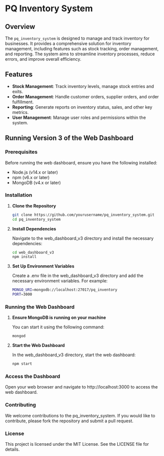 # PQ Inventory System

## Overview

The `pq_inventory_system` is designed to manage and track inventory for businesses. It provides a comprehensive solution for inventory management, including features such as stock tracking, order management, and reporting. The system aims to streamline inventory processes, reduce errors, and improve overall efficiency.

## Features

- **Stock Management**: Track inventory levels, manage stock entries and exits.
- **Order Management**: Handle customer orders, supplier orders, and order fulfillment.
- **Reporting**: Generate reports on inventory status, sales, and other key metrics.
- **User Management**: Manage user roles and permissions within the system.

## Running Version 3 of the Web Dashboard

### Prerequisites

Before running the web dashboard, ensure you have the following installed:

- Node.js (v14.x or later)
- npm (v6.x or later)
- MongoDB (v4.x or later)

### Installation

1. **Clone the Repository**

   ```bash
   git clone https://github.com/yourusername/pq_inventory_system.git
   cd pq_inventory_system
   ```
2. **Install Dependencies**

    Navigate to the web_dashboard_v3 directory and install the necessary dependencies:

    ```bash
    cd web_dashboard_v3
    npm install
    ```

3. **Set Up Environment Variables**

    Create a .env file in the web_dashboard_v3 directory and add the necessary environment variables. For example:

    ```bash
    MONGO_URI=mongodb://localhost:27017/pq_inventory
    PORT=3000
    ```

### Running the Web Dashboard

1. **Ensure MongoDB is running on your machine**

    You can start it using the following command:
    
    ```bash
    mongod
    ```

2. **Start the Web Dashboard**

    In the web_dashboard_v3 directory, start the web dashboard:

    ```bash
    npm start
    ```

### Access the Dashboard

Open your web browser and navigate to http://localhost:3000 to access the web dashboard.

### Contributing
We welcome contributions to the pq_inventory_system. If you would like to contribute, please fork the repository and submit a pull request.

### License
This project is licensed under the MIT License. See the LICENSE file for details.